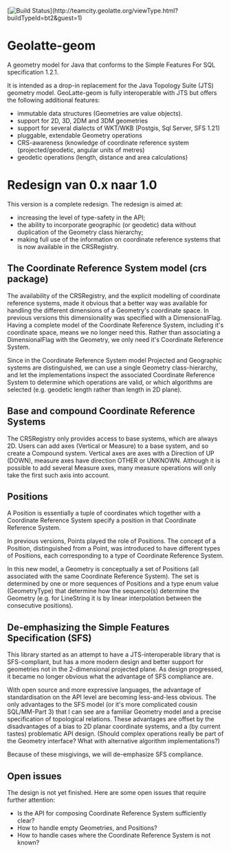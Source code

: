 [![Build Status](http://teamcity.geolatte.org/app/rest/builds/buildType:\(id:bt2\)/statusIcon)](http://teamcity.geolatte.org/viewType.html?buildTypeId=bt2&guest=1)

# Geolatte-geom

A geometry model for Java that conforms to the Simple Features For SQL specification 1.2.1.

It is intended as a drop-in replacement for the Java Topology Suite (JTS) geometry model. GeoLatte-geom is fully
interoperable with JTS but offers the following additional features:
* immutable data structures (Geometries are value objects).
* support for 2D, 3D, 2DM and 3DM geometries
* support for several dialects of WKT/WKB (Postgis, Sql Server, SFS 1.21)
* pluggable, extendable Geometry operations
* CRS-awareness (knowledge of coordinate reference system (projected/geodetic, angular units of metres)
* geodetic operations (length, distance and area calculations)


# Redesign van 0.x naar 1.0

This version is a complete redesign. The redesign is aimed at:
* increasing the level of type-safety in the API;
* the ability to incorporate geographic (or geodetic) data without duplication of the Geometry class hierarchy;
* making full use of the information on coordinate reference systems that is now available in the CRSRegistry.

## The Coordinate Reference System model (crs package)

The availability of the CRSRegistry, and the explicit modelling of coordinate reference systems,
 made it obvious that a better way was available for handling the different dimensions of a Geometry's coordinate space.
 In previous versions this dimensionality was specified with a DimensionalFlag. Having a complete model of the
 Coordinate Reference System, including it's coordinate space, means we no longer need this. Rather than
 associating a DimensionalFlag with the Geometry, we only need it's Coordinate Reference System.

 Since in the Coordinate Reference System model Projected and Geographic systems are distinguished, we can use a
 single Geometry class-hierarchy, and let the implementations inspect the associated Coordinate Reference System
 to determine which operations are valid, or which algorithms are selected (e.g. geodetic length rather than length in 2D plane).

## Base and compound Coordinate Reference Systems

The CRSRegistry only provides access to base systems, which are always 2D. Users can add axes (Vertical or Measure) to
a base system, and so create a Compound system. Vertical axes are axes with a Direction of UP (DOWN), measure axes have
direction OTHER or UNKNOWN. Although it is possible to add several Measure axes, many measure operations will only take the first
such axis into account.


## Positions

A Position is essentially a tuple of coordinates which together with a Coordinate Reference System specify
a position in that Coordinate Reference System.

In previous versions, Points played the role of Positions. The concept of a Position, distinguished from
a Point, was introduced to have different types of Positions, each corresponding to a type of
Coordinate Reference System. 

In this new model, a Geometry is conceptually a set of Positions (all associated with the same Coordinate Reference System).
The set is determined by one or more sequences of Positions and a type enum value (GeometryType) that determine how the
sequence(s) determine the Geometry (e.g. for LineString it is by linear interpolation between the consecutive positions).

## De-emphasizing the Simple Features Specification (SFS)

This library started as an attempt to have a JTS-interoperable library that is SFS-compliant, but has a more
modern design and better support for geometries not in the 2-dimensional projected plane. As design progressed, it became 
no longer obvious what the advantage of SFS compliance are. 

With open source and more expressive languages, the advantage of standardisation on the API level
are becoming less-and-less obvious. The only advantages to the SFS model (or it's more complicated cousin SQL/MM-Part 3)
that I can see are a familiar Geometry model and a precise specification of topological relations. These advantages are
offset by the disadvantages of a bias to 2D planar coordinate systems, and a (by current tastes)  problematic API design.
(Should complex operations really be part of the Geometry interface? What with alternative algorithm implementations?)
 
Because of these misgivings, we will de-emphasize SFS compliance.

## Open issues

The design is not yet finished. Here are some open issues that require further attention:
* Is the API for composing Coordinate Reference System sufficiently clear?
* How to handle empty Geometries, and Positions?
* How to handle cases where the Coordinate Reference System is not known?



